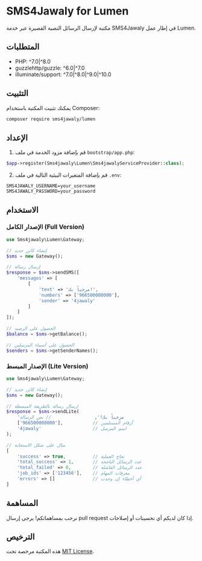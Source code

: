 # SMS4Jawaly for Lumen

مكتبة لإرسال الرسائل النصية القصيرة عبر خدمة SMS4Jawaly في إطار عمل Lumen.

## المتطلبات

- PHP: ^7.0|^8.0
- guzzlehttp/guzzle: ^6.0|^7.0
- illuminate/support: ^7.0|^8.0|^9.0|^10.0

## التثبيت

يمكنك تثبيت المكتبة باستخدام Composer:

```bash
composer require sms4jawaly/lumen
```

## الإعداد

1. قم بإضافة مزود الخدمة في ملف `bootstrap/app.php`:

```php
$app->register(Sms4jawaly\Lumen\Sms4jawalyServiceProvider::class);
```

2. قم بإضافة المتغيرات البيئية التالية في ملف `.env`:

```env
SMS4JAWALY_USERNAME=your_username
SMS4JAWALY_PASSWORD=your_password
```

## الاستخدام

### الإصدار الكامل (Full Version)

```php
use Sms4jawaly\Lumen\Gateway;

// إنشاء كائن جديد
$sms = new Gateway();

// إرسال رسالة
$response = $sms->sendSMS([
    'messages' => [
        [
            'text' => 'مرحباً بك!',
            'numbers' => ['966500000000'],
            'sender' => '4jawaly'
        ]
    ]
]);

// الحصول على الرصيد
$balance = $sms->getBalance();

// الحصول على أسماء المرسلين
$senders = $sms->getSenderNames();
```

### الإصدار المبسط (Lite Version)

```php
use Sms4jawaly\Lumen\Gateway;

// إنشاء كائن جديد
$sms = new Gateway();

// إرسال رسالة بالطريقة المبسطة
$response = $sms->sendLite(
    'مرحباً بك!',                // نص الرسالة
    ['966500000000'],           // أرقام المستلمين
    '4jawaly'                   // اسم المرسل
);

// مثال على شكل الاستجابة
[
    'success' => true,          // نجاح العملية
    'total_success' => 1,       // عدد الرسائل الناجحة
    'total_failed' => 0,        // عدد الرسائل الفاشلة
    'job_ids' => ['123456'],    // معرفات المهام
    'errors' => []              // أي أخطاء إن وجدت
]
```

## المساهمة

نرحب بمساهماتكم! يرجى إرسال pull request إذا كان لديكم أي تحسينات أو إصلاحات.

## الترخيص

هذه المكتبة مرخصة تحت [MIT License](LICENSE).
